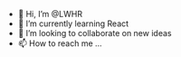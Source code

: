 - 👋 Hi, I’m @LWHR
- 🌱 I’m currently learning React
- 💞️ I’m looking to collaborate on new ideas
- 📫 How to reach me ...

<!---
LWHR/LWHR is a ✨ special ✨ repository because its `README.md` (this file) appears on your GitHub profile.
You can click the Preview link to take a look at your changes.
--->
